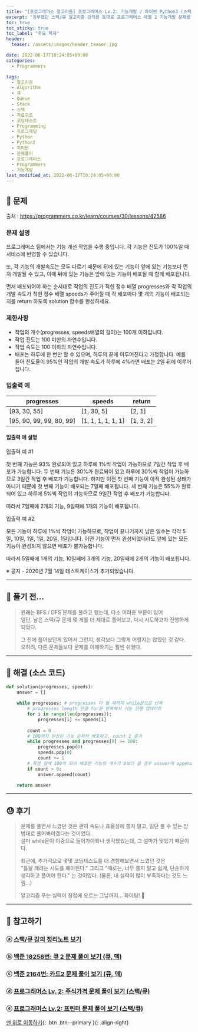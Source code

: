 ```yaml
---
title: "[프로그래머스 알고리즘] 프로그래머스 Lv.2: 기능개발 / 파이썬 Python3 (스택/큐)"
excerpt: "공부했던 스택/큐 알고리즘 강의를 토대로 프로그래머스 레벨 2 기능개발 문제를 파이썬으로 풀어보았다."
toc: true
toc_sticky: true
toc_label: "주요 목차"
header:
  teaser: /assets/images/header_teaser.jpg

date: 2022-06-17T10:24:05+09:00
categories:
  - Programmers

tags:
  - 알고리즘
  - Algorithm
  - 큐
  - Queue
  - Stack
  - 스택
  - 자료구조
  - 코딩테스트
  - Programming
  - 프로그래밍
  - Python
  - Python3
  - 파이썬
  - 문제풀이
  - 프로그래머스
  - Programmers
  - 기능개발
last_modified_at: 2022-06-17T10:24:05+09:00
---
```


## 🔔 문제

출처 : <https://programmers.co.kr/learn/courses/30/lessons/42586>

### 문제 설명

프로그래머스 팀에서는 기능 개선 작업을 수행 중입니다. 각 기능은 진도가 100%일 때 서비스에 반영할 수 있습니다.

또, 각 기능의 개발속도는 모두 다르기 때문에 뒤에 있는 기능이 앞에 있는 기능보다 먼저 개발될 수 있고, 이때 뒤에 있는 기능은 앞에 있는 기능이 배포될 때 함께 배포됩니다.

먼저 배포되어야 하는 순서대로 작업의 진도가 적힌 정수 배열 progresses와 각 작업의 개발 속도가 적힌 정수 배열 speeds가 주어질 때 각 배포마다 몇 개의 기능이 배포되는지를 return 하도록 solution 함수를 완성하세요.

### 제한사항

- 작업의 개수(progresses, speeds배열의 길이)는 100개 이하입니다.
- 작업 진도는 100 미만의 자연수입니다.
- 작업 속도는 100 이하의 자연수입니다.
- 배포는 하루에 한 번만 할 수 있으며, 하루의 끝에 이루어진다고 가정합니다. 예를 들어 진도율이 95%인 작업의 개발 속도가 하루에 4%라면 배포는 2일 뒤에 이루어집니다.

### 입출력 예

| progresses               | speeds             | return    |
| ------------------------ | ------------------ | --------- |
| [93, 30, 55]             | [1, 30, 5]         | [2, 1]    |
| [95, 90, 99, 99, 80, 99] | [1, 1, 1, 1, 1, 1] | [1, 3, 2] |

#### 입출력 예 설명

입출력 예 #1

첫 번째 기능은 93% 완료되어 있고 하루에 1%씩 작업이 가능하므로 7일간 작업 후 배포가 가능합니다.
두 번째 기능은 30%가 완료되어 있고 하루에 30%씩 작업이 가능하므로 3일간 작업 후 배포가 가능합니다. 하지만 이전 첫 번째 기능이 아직 완성된 상태가 아니기 때문에 첫 번째 기능이 배포되는 7일째 배포됩니다.
세 번째 기능은 55%가 완료되어 있고 하루에 5%씩 작업이 가능하므로 9일간 작업 후 배포가 가능합니다.

따라서 7일째에 2개의 기능, 9일째에 1개의 기능이 배포됩니다.

입출력 예 #2

모든 기능이 하루에 1%씩 작업이 가능하므로, 작업이 끝나기까지 남은 일수는 각각 5일, 10일, 1일, 1일, 20일, 1일입니다. 어떤 기능이 먼저 완성되었더라도 앞에 있는 모든 기능이 완성되지 않으면 배포가 불가능합니다.

따라서 5일째에 1개의 기능, 10일째에 3개의 기능, 20일째에 2개의 기능이 배포됩니다.

※ 공지 - 2020년 7월 14일 테스트케이스가 추가되었습니다.

---

## 📝 풀기 전...

>원래는 BFS / DFS 문제를 풀려고 했는데, 다소 어려운 부분이 있어<BR>일단, 남은 스택/큐 문제 몇 개를 더 제대로 풀어보고, 다시 시도하고자 진행하게 되었다.
>
>그 전에 풀어놨던게 있어서 그런지, 생각보다 그렇게 어렵지는 않았던 것 같다.<br>오히려, 다른 문제들보다 문제를 이해하기는 훨씬 쉬웠다.

---

## 🔐 해결 (소스 코드)

```python
def solution(progresses, speeds):
    answer = []
    
    while progresses: # progresses 다 될 때까지 while문으로 반복
        # progresses length 만큼 for문 반복해서 기능 진행 업데이트
        for i in range(len(progresses)):
            progresses[i] += speeds[i]
        
        count = 0
        # 100까지 완성된 기능 순차적 배포하고, count 1 증가
        while progresses and progresses[0] >= 100:
            progresses.pop(0)
            speeds.pop(0)
            count += 1
        # 특정 일에 100이 되어 배포한 기능의 개수가 0보다 클 경우 answer에 append
        if count > 0:
            answer.append(count)
    
    return answer
```

---

## 😓 후기

> 문제를 풀면서 느꼈던 것은 괜히 속도나 효율성에 쫄지 말고, 일단 풀 수 있는 방법대로 풀어봐야겠다는 것이었다.<br>설마 while문이 이중으로 들어가야되나 생각했었는데, 그 설마가 맞았기 때문이다.
>
> 최근에, 추가적으로 몇몇 코딩테스트를 더 경험해보면서 느꼈던 것은<br>"틀을 깨려는 시도를 해야된다." 그리고 "때로는, 너무 쫄지 말고 쉽게, 단순하게 생각하고 풀어야 한다." 는 것이었다. (물론, 내 실력이 많이 부족하다는 것도 느낌...)
>
> 알고리즘 푸는 실력이 정점에 오르는 그날까지... 화이팅! 💪

---

## 👣 참고하기

### ⓐ [스택/큐 강의 정리노트 보기](https://root-devvoo.github.io/algorithm/%EC%8A%A4%ED%83%9D-&-%ED%81%90/)

### ⓑ [백준 18258번: 큐 2 문제 풀이 보기 (큐, 덱)](https://root-devvoo.github.io/boj/%EB%B0%B1%EC%A4%80_18258%EB%B2%88_%ED%81%902_%EB%AC%B8%EC%A0%9C/)

### ⓒ [백준 2164번: 카드2 문제 풀이 보기 (큐, 덱)](https://root-devvoo.github.io/boj/%EB%B0%B1%EC%A4%80_2164%EB%B2%88_%EC%B9%B4%EB%93%9C2/)

### ⓓ [프로그래머스 Lv. 2: 주식가격 문제 풀이 보기 (스택/큐)](https://root-devvoo.github.io/programmers/%ED%94%84%EB%A1%9C%EA%B7%B8%EB%9E%98%EB%A8%B8%EC%8A%A4_%EC%A3%BC%EC%8B%9D%EA%B0%80%EA%B2%A9/)

### ⓔ [프로그래머스 Lv.2: 프린터 문제 풀이 보기 (스택/큐)](https://root-devvoo.github.io/programmers/%ED%94%84%EB%A1%9C%EA%B7%B8%EB%9E%98%EB%A8%B8%EC%8A%A4_%ED%94%84%EB%A6%B0%ED%84%B0/)

[맨 위로 이동하기](#){: .btn .btn--primary }{: .align-right}